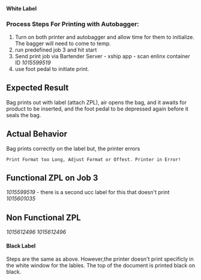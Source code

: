 #### White Label

### Process Steps For Printing with Autobagger:

1. Turn on both printer and autobagger and allow time for them to initialize. The bagger will need to come to temp.
2. run predefined job 3 and hit start
3. Send print job via Bartender Server - xship app - scan enlinx container ID _1015599519_
4. use foot pedal to initiate print.

## Expected Result

Bag prints out with label (attach ZPL), air opens the bag, and it awaits for product to be inserted, and the foot pedal to be depressed again before it seals the bag.

## Actual Behavior

Bag prints correctly on the label but, the printer errors

```
Print Format too Long, Adjust Format or Offest. Printer in Error!
```

## Functional ZPL on Job 3

_1015599519_ - there is a second ucc label for this that doesn't print
_1015601035_

## Non Functional ZPL

_1015612496_
_1015612496_

#### Black Label

Steps are the same as above. However,the printer doesn't print specificly in the white window for the lables. The top of the document is printed black on black.
